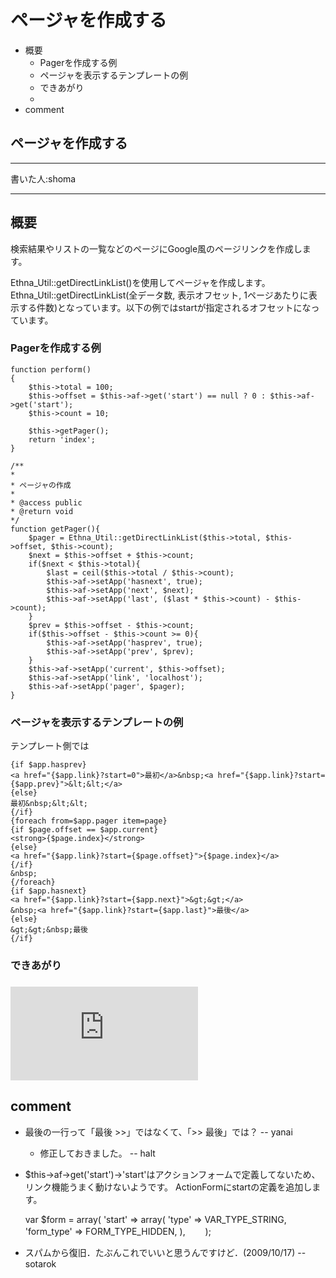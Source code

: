 # ページャを作成する
- 概要 
  - Pagerを作成する例 
  - ページャを表示するテンプレートの例 
  - できあがり 
  - 
- comment 

## ページャを作成する [](ethna-document-dev_guide-misc-pager.html#m58c4a01 "m58c4a01")

* * *

書いた人:shoma

* * *

## 概要 [](ethna-document-dev_guide-misc-pager.html#s85902d6 "s85902d6")

検索結果やリストの一覧などのページにGoogle風のページリンクを作成します。

Ethna\_Util::getDirectLinkList()を使用してページャを作成します。 Ethna\_Util::getDirectLinkList(全データ数, 表示オフセット, 1ページあたりに表示する件数)となっています。以下の例ではstartが指定されるオフセットになっています。

### Pagerを作成する例 [](ethna-document-dev_guide-misc-pager.html#hdd4d65f "hdd4d65f")

    function perform()
    {
        $this->total = 100;
        $this->offset = $this->af->get('start') == null ? 0 : $this->af->get('start');
        $this->count = 10;
    
        $this->getPager();
        return 'index';
    }
    
    /**
    *
    * ページャの作成
    *
    * @access public
    * @return void
    */
    function getPager(){
        $pager = Ethna_Util::getDirectLinkList($this->total, $this->offset, $this->count);
        $next = $this->offset + $this->count;
        if($next < $this->total){
            $last = ceil($this->total / $this->count);
            $this->af->setApp('hasnext', true);
            $this->af->setApp('next', $next);
            $this->af->setApp('last', ($last * $this->count) - $this->count);
        }
        $prev = $this->offset - $this->count;
        if($this->offset - $this->count >= 0){
            $this->af->setApp('hasprev', true);
            $this->af->setApp('prev', $prev);
        }
        $this->af->setApp('current', $this->offset);
        $this->af->setApp('link', 'localhost');
        $this->af->setApp('pager', $pager);
    }

### ページャを表示するテンプレートの例 [](ethna-document-dev_guide-misc-pager.html#fc30f3cd "fc30f3cd")

テンプレート側では

    {if $app.hasprev}
    <a href="{$app.link}?start=0">最初</a>&nbsp;<a href="{$app.link}?start={$app.prev}">&lt;&lt;</a>
    {else}
    最初&nbsp;&lt;&lt;
    {/if}
    {foreach from=$app.pager item=page}
    {if $page.offset == $app.current}
    <strong>{$page.index}</strong>
    {else}
    <a href="{$app.link}?start={$page.offset}">{$page.index}</a>
    {/if}
    &nbsp;
    {/foreach}
    {if $app.hasnext}
    <a href="{$app.link}?start={$app.next}">&gt;&gt;</a>
    &nbsp;<a href="{$app.link}?start={$app.last}">最後</a>
    {else}
    &gt;&gt;&nbsp;最後
    {/if}

### できあがり [](ethna-document-dev_guide-misc-pager.html#z3d98a6b "z3d98a6b")

### [](ethna-document-dev_guide-misc-pager.html#n31eb237 "n31eb237")

[![pager.png](http://ethna.jp/index.php?plugin=ref&page=ethna-document-dev_guide-misc-pager&src=pager.png "pager.png")](plugin=attach&refer=ethna-document-dev_guide-misc-pager&openfile=pager.png.html "pager.png")

## comment [](ethna-document-dev_guide-misc-pager.html#r48d4b51 "r48d4b51")

- 最後の一行って「最後&nbsp;&gt;&gt;」ではなくて、「&gt;&gt;&nbsp;最後」では？ -- yanai
  - 修正しておきました。 -- halt

- $this->af->get('start')→'start'はアクションフォームで定義してないため、リンク機能うまく動けないようです。 ActionFormにstartの定義を追加します。

    var $form = array(
            'start' => array(
                'type' => VAR_TYPE_STRING,            
                'form_type' => FORM_TYPE_HIDDEN, 
            ),
    　　);

- スパムから復旧．たぶんこれでいいと思うんですけど．(2009/10/17) --sotarok

